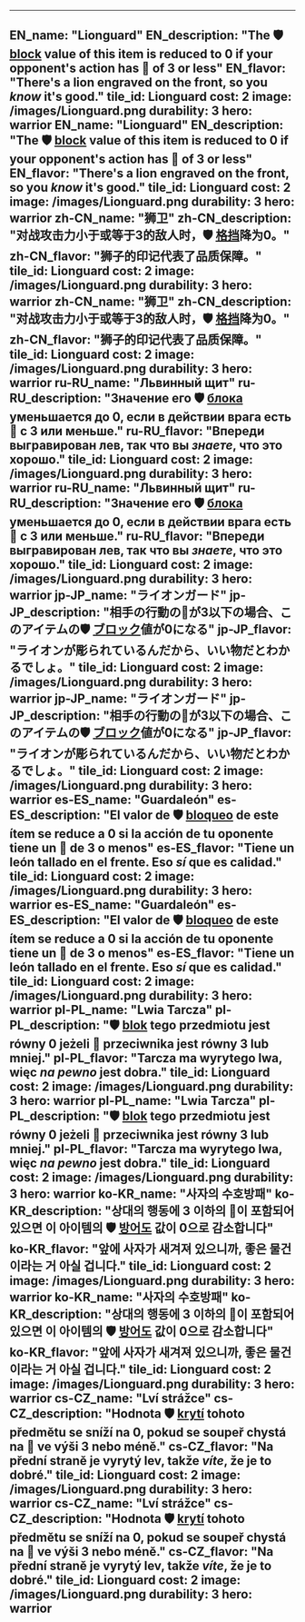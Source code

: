 ---

EN_name: "Lionguard"
EN_description: "The 🛡️️ <u>block</u> value of this item is reduced to 0 if your opponent's action has 🔸 of 3 or less"
EN_flavor: "There's a lion engraved on the front, so you <i>know</i> it's good."
tile_id: Lionguard
cost: 2
image: /images/Lionguard.png
durability: 3
hero: warrior
EN_name: "Lionguard"
EN_description: "The 🛡️️ <u>block</u> value of this item is reduced to 0 if your opponent's action has 🔸 of 3 or less"
EN_flavor: "There's a lion engraved on the front, so you <i>know</i> it's good."
tile_id: Lionguard
cost: 2
image: /images/Lionguard.png
durability: 3
hero: warrior
zh-CN_name: "狮卫"
zh-CN_description: "对战攻击力小于或等于3的敌人时，🛡️️ <u>格挡</u>降为0。"
zh-CN_flavor: "狮子的印记代表了品质保障。"
tile_id: Lionguard
cost: 2
image: /images/Lionguard.png
durability: 3
hero: warrior
zh-CN_name: "狮卫"
zh-CN_description: "对战攻击力小于或等于3的敌人时，🛡️️ <u>格挡</u>降为0。"
zh-CN_flavor: "狮子的印记代表了品质保障。"
tile_id: Lionguard
cost: 2
image: /images/Lionguard.png
durability: 3
hero: warrior
ru-RU_name: "Львинный щит"
ru-RU_description: "Значение его 🛡️️ <u>блока</u> уменьшается до 0, если в действии врага есть 🔸 с 3 или меньше."
ru-RU_flavor: "Впереди выгравирован лев, так что вы <i>знаете</i>, что это хорошо."
tile_id: Lionguard
cost: 2
image: /images/Lionguard.png
durability: 3
hero: warrior
ru-RU_name: "Львинный щит"
ru-RU_description: "Значение его 🛡️️ <u>блока</u> уменьшается до 0, если в действии врага есть 🔸 с 3 или меньше."
ru-RU_flavor: "Впереди выгравирован лев, так что вы <i>знаете</i>, что это хорошо."
tile_id: Lionguard
cost: 2
image: /images/Lionguard.png
durability: 3
hero: warrior
jp-JP_name: "ライオンガード"
jp-JP_description: "相手の行動の🔸が3以下の場合、このアイテムの🛡️️ <u>ブロック</u>値が0になる"
jp-JP_flavor: "ライオンが彫られているんだから、いい物だとわかるでしょ。"
tile_id: Lionguard
cost: 2
image: /images/Lionguard.png
durability: 3
hero: warrior
jp-JP_name: "ライオンガード"
jp-JP_description: "相手の行動の🔸が3以下の場合、このアイテムの🛡️️ <u>ブロック</u>値が0になる"
jp-JP_flavor: "ライオンが彫られているんだから、いい物だとわかるでしょ。"
tile_id: Lionguard
cost: 2
image: /images/Lionguard.png
durability: 3
hero: warrior
es-ES_name: "Guardaleón"
es-ES_description: "El valor de 🛡️️ <u>bloqueo</u> de este ítem se reduce a 0 si la acción de tu oponente tiene un 🔸 de 3 o menos"
es-ES_flavor: "Tiene un león tallado en el frente. Eso <i>sí</i> que es calidad."
tile_id: Lionguard
cost: 2
image: /images/Lionguard.png
durability: 3
hero: warrior
es-ES_name: "Guardaleón"
es-ES_description: "El valor de 🛡️️ <u>bloqueo</u> de este ítem se reduce a 0 si la acción de tu oponente tiene un 🔸 de 3 o menos"
es-ES_flavor: "Tiene un león tallado en el frente. Eso <i>sí</i> que es calidad."
tile_id: Lionguard
cost: 2
image: /images/Lionguard.png
durability: 3
hero: warrior
pl-PL_name: "Lwia Tarcza"
pl-PL_description: "🛡️️ <u>blok</u> tego przedmiotu jest równy 0 jeżeli 🔸 przeciwnika jest równy 3 lub mniej."
pl-PL_flavor: "Tarcza ma wyrytego lwa, więc <i>na pewno</i> jest dobra."
tile_id: Lionguard
cost: 2
image: /images/Lionguard.png
durability: 3
hero: warrior
pl-PL_name: "Lwia Tarcza"
pl-PL_description: "🛡️️ <u>blok</u> tego przedmiotu jest równy 0 jeżeli 🔸 przeciwnika jest równy 3 lub mniej."
pl-PL_flavor: "Tarcza ma wyrytego lwa, więc <i>na pewno</i> jest dobra."
tile_id: Lionguard
cost: 2
image: /images/Lionguard.png
durability: 3
hero: warrior
ko-KR_name: "사자의 수호방패"
ko-KR_description: "상대의 행동에 3 이하의 🔸이 포함되어 있으면 이 아이템의 🛡️️ <u>방어도</u> 값이 0으로 감소합니다"
ko-KR_flavor: "앞에 사자가 새겨져 있으니까, 좋은 물건이라는 거 아실 겁니다."
tile_id: Lionguard
cost: 2
image: /images/Lionguard.png
durability: 3
hero: warrior
ko-KR_name: "사자의 수호방패"
ko-KR_description: "상대의 행동에 3 이하의 🔸이 포함되어 있으면 이 아이템의 🛡️️ <u>방어도</u> 값이 0으로 감소합니다"
ko-KR_flavor: "앞에 사자가 새겨져 있으니까, 좋은 물건이라는 거 아실 겁니다."
tile_id: Lionguard
cost: 2
image: /images/Lionguard.png
durability: 3
hero: warrior
cs-CZ_name: "Lví strážce"
cs-CZ_description: "Hodnota 🛡️️ <u>krytí</u> tohoto předmětu se sníží na 0, pokud se soupeř chystá na 🔸 ve výši 3 nebo méně."
cs-CZ_flavor: "Na přední straně je vyrytý lev, takže <i>víte</i>, že je to dobré."
tile_id: Lionguard
cost: 2
image: /images/Lionguard.png
durability: 3
hero: warrior
cs-CZ_name: "Lví strážce"
cs-CZ_description: "Hodnota 🛡️️ <u>krytí</u> tohoto předmětu se sníží na 0, pokud se soupeř chystá na 🔸 ve výši 3 nebo méně."
cs-CZ_flavor: "Na přední straně je vyrytý lev, takže <i>víte</i>, že je to dobré."
tile_id: Lionguard
cost: 2
image: /images/Lionguard.png
durability: 3
hero: warrior
---